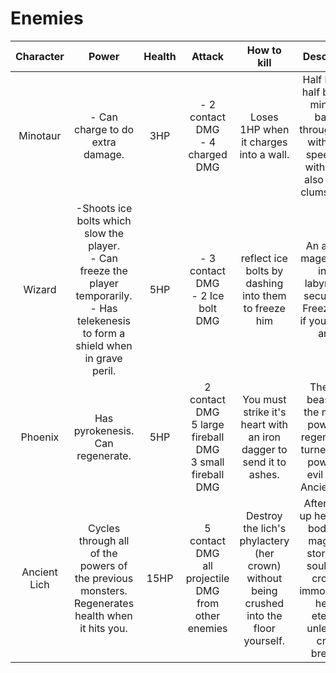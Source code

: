 # Enemies

| Character | Power | Health | Attack | How to kill | Description | Notes            |
| :-------: | :---: | :----: | :----: | :---------: | :---------: | :--------------: |
| Minotaur  | - Can charge to do extra damage. | 3HP    | - 2 contact DMG <br />- 4 charged DMG   | Loses 1HP when it charges into a wall. | Half human, half bull, the minotaur barrels through walls with great speed. But with speed also comes clumsiness... | ~ |
| Wizard | -Shoots ice bolts which slow the player. <br />- Can freeze the player temporarily. <br />- Has telekenesis to form a shield when in grave peril.| 5HP | - 3 contact DMG <br />- 2 Ice bolt DMG | reflect ice bolts by dashing into them to freeze him | An ancient mage placed in the labyrinth to secure you. Freezes you if you get too angy. | ~ |
| Phoenix | Has pyrokenesis. <br />Can regenerate. | 5HP | 2 contact DMG<br />5 large fireball DMG<br />3 small fireball DMG | You must strike it's heart with an iron dagger to send it to ashes. | The fiery beast with the magical powers of regeneration turned to the powers of evil by the Ancient Lich. | ~ |
| Ancient Lich | Cycles through all of the powers of the previous monsters. <br />Regenerates health when it hits you. | 15HP | 5 contact DMG<br />all projectile DMG from other enemies | Destroy the lich's phylactery (her crown) without being crushed into the floor yourself. | After giving up her mortal body, this mage has stored her soul in her crown - immortalising her for eternity; unless the crown breaks... | ~ |